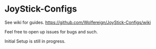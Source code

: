 # JoyStick-Configs
See wiki for guides. https://github.com/Wolfereign/JoyStick-Configs/wiki

Feel free to open up issues for bugs and such.


Initial Setup is still in progress.
